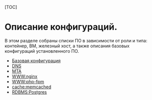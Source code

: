 [TOC]

Описание конфигураций.
======================

В этом разделе собраны списки ПО в зависимости от роли и типа: контейнер, ВМ, железный хост, а также описания базовых конфигураций установленного ПО.

* [Базовая конфигурация](base.md)
* [DNS](dns.md)
* [MTA](mail.md)
* [WWW:nginx](nginx.md)
* [WWW:php-fpm](php.md)
* [cache:memcached](memcached.md)
* [RDBMS:Postgres](postgres.md)
<!-- * []()
* []()
* []()
* []()
* []() -->
